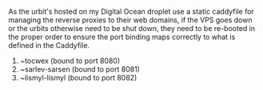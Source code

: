 As the urbit's hosted on my Digital Ocean droplet use a static caddyfile for managing the reverse proxies to their web domains, if the VPS goes down or the urbits otherwise need to be shut down, they need to be re-booted in the proper order to ensure the port binding maps correctly to what is defined in the Caddyfile.
1. ~tocwex (bound to port 8080)
2. ~sarlev-sarsen (bound to port 8081)
3. ~lismyl-lismyl (bound to port 8082)
